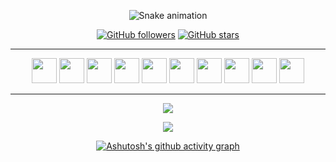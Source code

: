 <div align="center">

![Snake animation](https://github.com/gabrielpondaco/gabrielpondaco/blob/output/github-contribution-grid-snake.svg)

[![GitHub followers](https://img.shields.io/github/followers/merve-naz?style=flat&logo=github)](https://github.com/merve-naz?tab=followers)
[![GitHub stars](https://img.shields.io/github/stars/merve-naz?style=flat&logo=github&)](https://github.com/merve-naz?tab=repositories)
<hr>

<a href="https://docs.microsoft.com/en-us/dotnet/csharp/"><img src="https://user-images.githubusercontent.com/61664693/116169150-b6029200-a70c-11eb-9921-7069d54849ae.png" width="40px"></img></a>
<a href="https://www.javascript.com/"><img src="https://user-images.githubusercontent.com/61664693/116169142-b569fb80-a70c-11eb-8de0-029cbc2b2aef.png" width="40px"></img></a>
<a href="https://www.java.com/"><img src="https://user-images.githubusercontent.com/61664693/116169128-b3a03800-a70c-11eb-8fbe-55a5c4ad2689.png" width="40px"></img></a>
<a href="https://reactjs.org/" ><img src="https://user-images.githubusercontent.com/61664693/116169130-b3a03800-a70c-11eb-9a72-bc4842458b80.png" width="40px"></img></a>
<a href="https://flutter.dev/"><img src="https://user-images.githubusercontent.com/61664693/116169134-b438ce80-a70c-11eb-9029-35fbfdd926ae.png" width="40px"></img></a>
<a href="https://dart.dev/" ><img src="https://user-images.githubusercontent.com/61664693/116169151-b69b2880-a70c-11eb-9b5f-d6963d384b83.png" width="40px"></img></a>
<a href="https://docs.microsoft.com/en-us/dotnet/"><img src="https://user-images.githubusercontent.com/61664693/116169144-b569fb80-a70c-11eb-8e31-211ff32c07b5.png" width="40px"></img></a>
<a href="https://spring.io/" ><img src="https://user-images.githubusercontent.com/61664693/117315252-3012e380-ae90-11eb-9b64-1e3affd3b07d.png" width="40px"></img></a>
<a href="https://en.wikipedia.org/wiki/CSS"><img src="https://user-images.githubusercontent.com/61664693/116169139-b569fb80-a70c-11eb-8df4-4fa9be0bebe3.png" width="40px"></img></a>
<a href="https://en.wikipedia.org/wiki/HTML5"><img src="https://user-images.githubusercontent.com/61664693/116169137-b4d16500-a70c-11eb-86b9-304ea63ba9d1.png" width="40px"></img></a>
<hr>

<p align="center">
  <p>
    <a href="https://github.com/merve-naz" target="_blank">
    <img src="https://github-readme-stats.vercel.app/api?username=merve-naz&count_private=true&show_icons=true&theme=dracula">
      </a>
</p>
  <p>
  <a href="https://github.com/merve-naz" target="_blank">
  <img align="center" src="https://github-readme-streak-stats.herokuapp.com?user=merve-naz&theme=dracula&date_format=j%20M%5B%20Y%5D" />
  </a>
  </p>

  <!-- <p>
  <a href="https://github.com/merve-naz?tab=repositories" target="_blank">
  <img src="https://github-readme-stats.vercel.app/api/top-langs/?username=merve-naz&layout=compact&show_icons=true&theme=dracula">
  </a>
  </p> -->

[![Ashutosh's github activity graph](https://github-readme-activity-graph.cyclic.app/graph?username=merve-naz&theme=github)](https://github.com/merve-naz)
</div>
</div>
